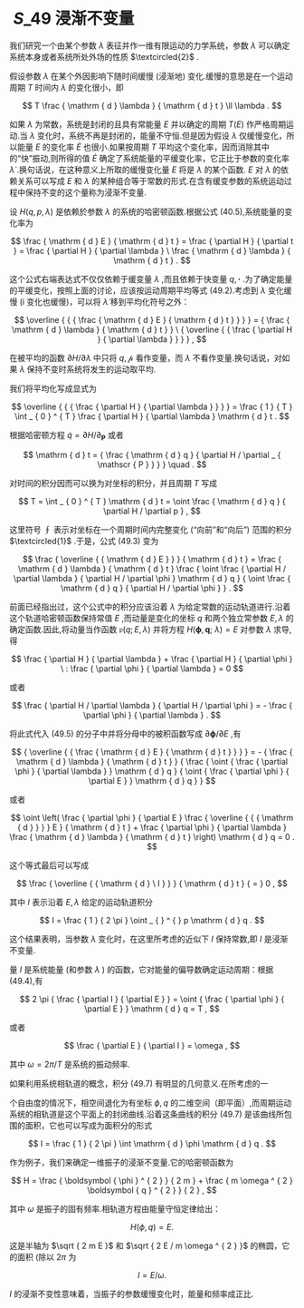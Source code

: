 
# $\ S \_ { 4 9 }$ 浸渐不变量

我们研究一个由某个参数 $\lambda$ 表征并作一维有限运动的力学系统，参数 $\lambda$ 可以确定系统本身或者系统所处外场的性质 $\textcircled{2}$ .

假设参数 $\lambda$ 在某个外因影响下随时间缓慢 (浸渐地) 变化.缓慢的意思是在一个运动周期 $T$ 时间内 $\lambda$ 的变化很小，即

$$
T \frac { \mathrm { d } \lambda } { \mathrm { d } t } \ll \lambda .
$$

如果 $\lambda$ 为常数，系统是封闭的且具有常能量 $E$ 并以确定的周期 $T ( E )$ 作严格周期运动.当 $\lambda$ 变化时，系统不再是封闭的，能量不守恒.但是因为假设 $\lambda$ 仅缓慢变化，所以能量 $E$ 的变化率 $\dot { E }$ 也很小.如果按周期 $T$ 平均这个变化率，因而消除其中的“快”振动,则所得的值 $\dot { E }$ 确定了系统能量的平缓变化率，它正比于参数的变化率 $\dot { \lambda }$ .换句话说，在这种意义上所取的缓慢变化量 $E$ 将是 $\lambda$ 的某个函数. $E$ 对 $\lambda$ 的依赖关系可以写成 $E$ 和 $\lambda$ 的某种组合等于常数的形式.在含有缓变参数的系统运动过程中保持不变的这个量称为浸渐不变量.

设 $H ( q , p , \lambda )$ 是依赖於参数 $\lambda$ 的系统的哈密顿函数.根据公式 (40.5),系统能量的变化率为

$$
\frac { \mathrm { d } E } { \mathrm { d } t } = \frac { \partial H } { \partial t } = \frac { \partial H } { \partial \lambda } \ \frac { \mathrm { d } \lambda } { \mathrm { d } t } .
$$

这个公式右端表达式不仅仅依赖于缓变量 $\lambda$ ,而且依赖于快变量 $q , \boldsymbol \cdot$ .为了确定能量的平缓变化，按照上面的讨论，应该按运动周期平均等式 (49.2).考虑到 $\lambda$ 变化缓慢 (i 变化也缓慢)，可以将 $\dot { \lambda }$ 移到平均化符号之外：

$$
\overline { { { \frac { \mathrm { d } E } { \mathrm { d } t } } } } = { \frac { \mathrm { d } \lambda } { \mathrm { d } t } } \ { \overline { { \frac { \partial H } { \partial \lambda } } } } ,
$$

在被平均的函数 $\partial H / \partial \lambda$ 中只将 $q , \boldsymbol { \mathscr { p } }$ 看作变量，而 $\lambda$ 不看作变量.换句话说，对如果 $\lambda$ 保持不变时系统将发生的运动取平均.

我们将平均化写成显式为

$$
\overline { { { \frac { \partial H } { \partial \lambda } } } } = \frac { 1 } { T } \int _ { 0 } ^ { T } \frac { \partial H } { \partial \lambda } \mathrm { d } t .
$$

根据哈密顿方程 $\dot { q } = \partial H / \partial _ { \boldsymbol { P } }$ 或者

$$
\mathrm { d } t = { \frac { \mathrm { d } q } { \partial H / \partial _ { \mathscr { P } } } } \quad .
$$

对时间的积分因而可以换为对坐标的积分，并且周期 $T$ 写成

$$
T = \int _ { 0 } ^ { T } \mathrm { d } t = \oint \frac { \mathrm { d } q } { \partial H / \partial p } ,
$$

这里符号 $\oint$ 表示对坐标在一个周期时间内完整变化 (“向前”和“向后”) 范围的积分 $\textcircled{1}$ .于是，公式 (49.3) 变为

$$
\frac { \overline { { \mathrm { d } E } } } { \mathrm { d } t } = \frac { \mathrm { d } \lambda } { \mathrm { d } t } \frac { \oint \frac { \partial H / \partial \lambda } { \partial H / \partial \phi } \mathrm { d } q } { \oint \frac { \mathrm { d } q } { \partial H / \partial \phi } } .
$$

前面已经指出过，这个公式中的积分应该沿着 $\lambda$ 为给定常数的运动轨道进行.沿着这个轨道哈密顿函数保持常值 $E$ ,而动量是变化的坐标 $q$ 和两个独立常参数 $E , \lambda$ 的确定函数.因此,将动量当作函数 ${ \mathfrak { p } } { \left( { q } ; E , \lambda \right) }$ 并将方程 $H ( \boldsymbol { \phi } , \boldsymbol { q } ;$ $\lambda ) = E$ 对参数 $\lambda$ 求导,得

$$
\frac { \partial H } { \partial \lambda } + \frac { \partial H } { \partial \phi } \ : \frac { \partial \phi } { \partial \lambda } = 0
$$

或者

$$
\frac { \partial H / \partial \lambda } { \partial H / \partial \phi } = - \frac { \partial \phi } { \partial \lambda } .
$$

将此式代入 (49.5) 的分子中并将分母中的被积函数写成 $\partial \mathbf { \boldsymbol { \phi } } / \partial E$ ,有

$$
{ \overline { { \frac { \mathrm { d } E } { \mathrm { d } t } } } } = - { \frac { \mathrm { d } \lambda } { \mathrm { d } t } } { \frac { \oint { \frac { \partial \phi } { \partial \lambda } } \mathrm { d } q } { \oint { \frac { \partial \phi } { \partial E } } \mathrm { d } q } }
$$

或者

$$
\oint \left( \frac { \partial \phi } { \partial E } \frac { \overline { { { \mathrm { d } } } } E } { \mathrm { d } t } + \frac { \partial \phi } { \partial \lambda } \frac { \mathrm { d } \lambda } { \mathrm { d } t } \right) \mathrm { d } q = 0 .
$$

这个等式最后可以写成

$$
\frac { \overline { { \mathrm { d } \ I } } } { \mathrm { d } t } { = } 0 ,
$$

其中 $I$ 表示沿着 $E , \lambda$ 给定的运动轨道积分

$$
I = \frac { 1 } { 2 \pi } \oint _ { } ^ { } p \mathrm { d } q .
$$

这个结果表明，当参数 $\lambda$ 变化时，在这里所考虑的近似下 $I$ 保持常数,即 $I$ 是浸渐不变量.

量 $I$ 是系统能量 (和参数 $\lambda$ ) 的函数，它对能量的偏导数确定运动周期：根据 (49.4),有

$$
2 \pi { \frac { \partial I } { \partial E } } = \oint { \frac { \partial \phi } { \partial E } } \mathrm { d } q = T ,
$$

或者

$$
\frac { \partial E } { \partial I } = \omega ,
$$

其中 ${ \omega } = 2 \pi / T$ 是系统的振动频率.

如果利用系统相轨道的概念，积分 (49.7) 有明显的几何意义.在所考虑的一

个自由度的情况下，相空间退化为有坐标 $\phi , q$ 的二维空间（即平面）,而周期运动系统的相轨道是这个平面上的封闭曲线.沿着这条曲线的积分 (49.7) 是该曲线所包围的面积，它也可以写成为面积分的形式

$$
I = \frac { 1 } { 2 \pi } \int \mathrm { d } \phi \mathrm { d } q .
$$

作为例子，我们来确定一维振子的浸渐不变量.它的哈密顿函数为

$$
H = \frac { \boldsymbol { \phi } ^ { 2 } } { 2 m } + \frac { m \omega ^ { 2 } \boldsymbol { q } ^ { 2 } } { 2 } ,
$$

其中 $\omega$ 是振子的固有频率.相轨道方程由能量守恒定律给出：

$$
H ( \phi , q ) = E .
$$

这是半轴为 $\sqrt { 2 m E }$ 和 $\sqrt { 2 E / m \omega ^ { 2 } }$ 的椭圆，它的面积 (除以 $2 \pi$ 为

$$
I = E / \omega .
$$

$I$ 的浸渐不变性意味着，当振子的参数缓慢变化时，能量和频率成正比.
